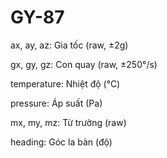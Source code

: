 # GY-87

ax, ay, az: Gia tốc (raw, ±2g)

gx, gy, gz: Con quay (raw, ±250°/s)

temperature: Nhiệt độ (°C)

pressure: Áp suất (Pa)

mx, my, mz: Từ trường (raw)

heading: Góc la bàn (độ)
